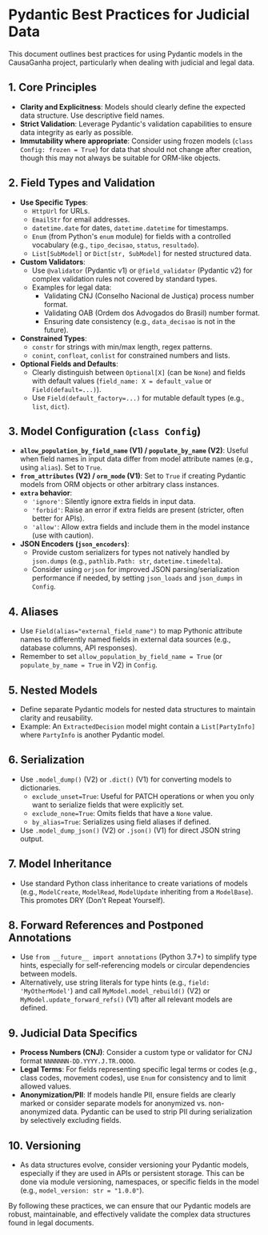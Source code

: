 # Pydantic Best Practices for Judicial Data

This document outlines best practices for using Pydantic models in the CausaGanha project, particularly when dealing with judicial and legal data.

## 1. Core Principles

- **Clarity and Explicitness**: Models should clearly define the expected data structure. Use descriptive field names.
- **Strict Validation**: Leverage Pydantic's validation capabilities to ensure data integrity as early as possible.
- **Immutability where appropriate**: Consider using frozen models (`class Config: frozen = True`) for data that should not change after creation, though this may not always be suitable for ORM-like objects.

## 2. Field Types and Validation

- **Use Specific Types**:
  - `HttpUrl` for URLs.
  - `EmailStr` for email addresses.
  - `datetime.date` for dates, `datetime.datetime` for timestamps.
  - `Enum` (from Python's `enum` module) for fields with a controlled vocabulary (e.g., `tipo_decisao`, `status`, `resultado`).
  - `List[SubModel]` or `Dict[str, SubModel]` for nested structured data.
- **Custom Validators**:
  - Use `@validator` (Pydantic v1) or `@field_validator` (Pydantic v2) for complex validation rules not covered by standard types.
  - Examples for legal data:
    - Validating CNJ (Conselho Nacional de Justiça) process number format.
    - Validating OAB (Ordem dos Advogados do Brasil) number format.
    - Ensuring date consistency (e.g., `data_decisao` is not in the future).
- **Constrained Types**:
  - `constr` for strings with min/max length, regex patterns.
  - `conint`, `confloat`, `conlist` for constrained numbers and lists.
- **Optional Fields and Defaults**:
  - Clearly distinguish between `Optional[X]` (can be `None`) and fields with default values (`field_name: X = default_value` or `Field(default=...)`).
  - Use `Field(default_factory=...)` for mutable default types (e.g., `list`, `dict`).

## 3. Model Configuration (`class Config`)

- **`allow_population_by_field_name` (V1) / `populate_by_name` (V2)**: Useful when field names in input data differ from model attribute names (e.g., using `alias`). Set to `True`.
- **`from_attributes` (V2) / `orm_mode` (V1)**: Set to `True` if creating Pydantic models from ORM objects or other arbitrary class instances.
- **`extra` behavior**:
  - `'ignore'`: Silently ignore extra fields in input data.
  - `'forbid'`: Raise an error if extra fields are present (stricter, often better for APIs).
  - `'allow'`: Allow extra fields and include them in the model instance (use with caution).
- **JSON Encoders (`json_encoders`)**:
  - Provide custom serializers for types not natively handled by `json.dumps` (e.g., `pathlib.Path: str`, `datetime.timedelta`).
  - Consider using `orjson` for improved JSON parsing/serialization performance if needed, by setting `json_loads` and `json_dumps` in `Config`.

## 4. Aliases

- Use `Field(alias="external_field_name")` to map Pythonic attribute names to differently named fields in external data sources (e.g., database columns, API responses).
- Remember to set `allow_population_by_field_name = True` (or `populate_by_name = True` in V2) in `Config`.

## 5. Nested Models

- Define separate Pydantic models for nested data structures to maintain clarity and reusability.
- Example: An `ExtractedDecision` model might contain a `List[PartyInfo]` where `PartyInfo` is another Pydantic model.

## 6. Serialization

- Use `.model_dump()` (V2) or `.dict()` (V1) for converting models to dictionaries.
  - `exclude_unset=True`: Useful for PATCH operations or when you only want to serialize fields that were explicitly set.
  - `exclude_none=True`: Omits fields that have a `None` value.
  - `by_alias=True`: Serializes using field aliases if defined.
- Use `.model_dump_json()` (V2) or `.json()` (V1) for direct JSON string output.

## 7. Model Inheritance

- Use standard Python class inheritance to create variations of models (e.g., `ModelCreate`, `ModelRead`, `ModelUpdate` inheriting from a `ModelBase`). This promotes DRY (Don't Repeat Yourself).

## 8. Forward References and Postponed Annotations

- Use `from __future__ import annotations` (Python 3.7+) to simplify type hints, especially for self-referencing models or circular dependencies between models.
- Alternatively, use string literals for type hints (e.g., `field: 'MyOtherModel'`) and call `MyModel.model_rebuild()` (V2) or `MyModel.update_forward_refs()` (V1) after all relevant models are defined.

## 9. Judicial Data Specifics

- **Process Numbers (CNJ)**: Consider a custom type or validator for CNJ format `NNNNNNN-DD.YYYY.J.TR.OOOO`.
- **Legal Terms**: For fields representing specific legal terms or codes (e.g., class codes, movement codes), use `Enum` for consistency and to limit allowed values.
- **Anonymization/PII**: If models handle PII, ensure fields are clearly marked or consider separate models for anonymized vs. non-anonymized data. Pydantic can be used to strip PII during serialization by selectively excluding fields.

## 10. Versioning

- As data structures evolve, consider versioning your Pydantic models, especially if they are used in APIs or persistent storage. This can be done via module versioning, namespaces, or specific fields in the model (e.g., `model_version: str = "1.0.0"`).

By following these practices, we can ensure that our Pydantic models are robust, maintainable, and effectively validate the complex data structures found in legal documents.
